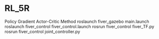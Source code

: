 # RL_5R
Policy Gradient Actor-Critic Method
roslaunch fiver_gazebo main.launch
roslaunch fiver_control fiver_control.launch
rosrun fiver_control fiver_TF.py
rosrun fiver_control joint_controller.py 